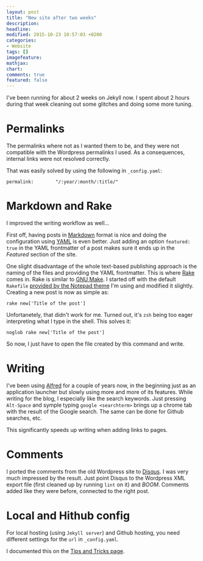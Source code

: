 ```yaml
---
layout: post
title: "New site after two weeks"
description: 
headline: 
modified: 2015-10-23 10:57:03 +0200
categories:
- Website
tags: []
imagefeature: 
mathjax: 
chart: 
comments: true
featured: false
---
```


I've been running for about 2 weeks on Jekyll now. I spent about 2 hours during that week cleaning out some glitches and doing some more tuning.

# Permalinks

The permalinks where not as I wanted them to be, and they were not compatible with the Wordpress permalinks I used. As a consequences, internal links were not resolved correctly.

That was easily solved by using the following in `_config.yaml`:

    permalink:        "/:year/:month/:title/"

# Markdown and Rake

I improved the writing workflow as well...

First off, having posts in [Markdown](https://daringfireball.net/projects/markdown/) format is nice and doing the configuration using [YAML](https://en.wikipedia.org/wiki/YAML) is even better. Just adding an option `featured: true` in the YAML frontmatter of a post makes sure it ends up in the _Featured_ section of the site.

One slight disadvantage of the whole text-based publishing approach is the naming of the files and providing the YAML frontmatter. This is where [Rake](https://github.com/ruby/rake) comes in. Rake is similar to [GNU Make](https://www.gnu.org/software/make/). I started off with the default `Rakefile` [provided by the Notepad theme](https://github.com/hmfaysal/Notepad/blob/gh-pages/rakefile) I'm using and modified it slightly. Creating a new post is now as simple as:

    rake new['Title of the post']

Unfortanetely, that didn't work for me. Turned out, it's `zsh` being too eager interpreting what I type in the shell. This solves it:

    noglob rake new['Title of the post']

So now, I just have to open the file created by this command and write.

# Writing

I've been using [Alfred](https://www.alfredapp.com/) for a couple of years now, in the beginning just as an application launcher but slowly using more and more of its features. While writing for the blog, I especially like the search keywords. Just pressing `Alt-Space` and symple typing `google <searchterm>` brings up a chrome tab with the result of the Google search. The same can be done for Github searches, etc.

This significantly speeds up writing when adding links to pages.

# Comments

I ported the comments from the old Wordpress site to [Disqus](https://disqus.com/). I was very much impressed by the result. Just point Disqus to the Wordpress XML export file (first cleaned up by running `lint` on it) and _BOOM_. Comments added like they were before, connected to the right post.

# Local and Hithub config

For local hosting (using `Jekyll server`) and Github hosting, you need different settings for the `url` in `_config.yaml`. 

I documented this on the [Tips and Tricks page](/tricks).

